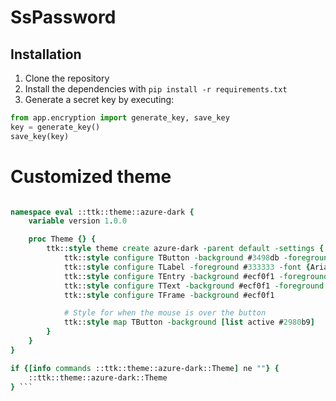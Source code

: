 # SsPassword

## Installation

1. Clone the repository
2. Install the dependencies with `pip install -r requirements.txt`
3. Generate a secret key by executing:

```python
from app.encryption import generate_key, save_key
key = generate_key()
save_key(key)
```

# Customized theme

```tcl package ifneeded azure-dark 1.0.0

namespace eval ::ttk::theme::azure-dark {
    variable version 1.0.0

    proc Theme {} {
        ttk::style theme create azure-dark -parent default -settings {
            ttk::style configure TButton -background #3498db -foreground #ffffff -font {Arial 10} -padding {5 10}
            ttk::style configure TLabel -foreground #333333 -font {Arial 10 bold}
            ttk::style configure TEntry -background #ecf0f1 -foreground #333333 -font {Arial 10} -padding 5
            ttk::style configure TText -background #ecf0f1 -foreground #333333 -font {Arial 10} -padding 5
            ttk::style configure TFrame -background #ecf0f1

            # Style for when the mouse is over the button
            ttk::style map TButton -background [list active #2980b9]
        }
    }
}

if {[info commands ::ttk::theme::azure-dark::Theme] ne ""} {
    ::ttk::theme::azure-dark::Theme
} ```
